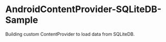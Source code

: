 # AndroidContentProvider-SQLiteDB-Sample
Building custom ContentProvider to load data from SQLiteDB.
